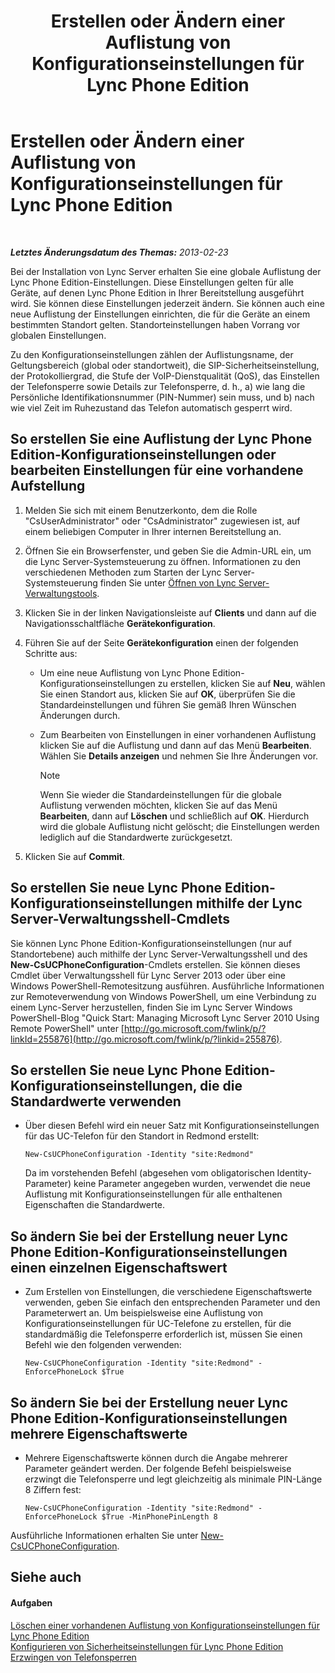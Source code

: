 ﻿---
title: Erstellen oder Ändern einer Auflistung von Konfigurationseinstellungen für Lync Phone Edition
TOCTitle: Erstellen oder Ändern einer Auflistung von Konfigurationseinstellungen für Lync Phone Edition
ms:assetid: 6cf714af-8f57-4a71-89ad-0a776302b2ba
ms:mtpsurl: https://technet.microsoft.com/de-de/library/JJ688086(v=OCS.15)
ms:contentKeyID: 49890784
ms.date: 05/19/2016
mtps_version: v=OCS.15
ms.translationtype: HT
---

# Erstellen oder Ändern einer Auflistung von Konfigurationseinstellungen für Lync Phone Edition

 

_**Letztes Änderungsdatum des Themas:** 2013-02-23_

Bei der Installation von Lync Server erhalten Sie eine globale Auflistung der Lync Phone Edition-Einstellungen. Diese Einstellungen gelten für alle Geräte, auf denen Lync Phone Edition in Ihrer Bereitstellung ausgeführt wird. Sie können diese Einstellungen jederzeit ändern. Sie können auch eine neue Auflistung der Einstellungen einrichten, die für die Geräte an einem bestimmten Standort gelten. Standorteinstellungen haben Vorrang vor globalen Einstellungen.

Zu den Konfigurationseinstellungen zählen der Auflistungsname, der Geltungsbereich (global oder standortweit), die SIP-Sicherheitseinstellung, der Protokolliergrad, die Stufe der VoIP-Dienstqualität (QoS), das Einstellen der Telefonsperre sowie Details zur Telefonsperre, d. h., a) wie lang die Persönliche Identifikationsnummer (PIN-Nummer) sein muss, und b) nach wie viel Zeit im Ruhezustand das Telefon automatisch gesperrt wird.

## So erstellen Sie eine Auflistung der Lync Phone Edition-Konfigurationseinstellungen oder bearbeiten Einstellungen für eine vorhandene Aufstellung

1.  Melden Sie sich mit einem Benutzerkonto, dem die Rolle "CsUserAdministrator" oder "CsAdministrator" zugewiesen ist, auf einem beliebigen Computer in Ihrer internen Bereitstellung an.

2.  Öffnen Sie ein Browserfenster, und geben Sie die Admin-URL ein, um die Lync Server-Systemsteuerung zu öffnen. Informationen zu den verschiedenen Methoden zum Starten der Lync Server-Systemsteuerung finden Sie unter [Öffnen von Lync Server-Verwaltungstools](lync-server-2013-open-lync-server-administrative-tools.md).

3.  Klicken Sie in der linken Navigationsleiste auf **Clients** und dann auf die Navigationsschaltfläche **Gerätekonfiguration**.

4.  Führen Sie auf der Seite **Gerätekonfiguration** einen der folgenden Schritte aus:
    
      - Um eine neue Auflistung von Lync Phone Edition-Konfigurationseinstellungen zu erstellen, klicken Sie auf **Neu**, wählen Sie einen Standort aus, klicken Sie auf **OK**, überprüfen Sie die Standardeinstellungen und führen Sie gemäß Ihren Wünschen Änderungen durch.
    
      - Zum Bearbeiten von Einstellungen in einer vorhandenen Auflistung klicken Sie auf die Auflistung und dann auf das Menü **Bearbeiten**. Wählen Sie **Details anzeigen** und nehmen Sie Ihre Änderungen vor.
        

        > [!NOTE]
        > Wenn Sie wieder die Standardeinstellungen für die globale Auflistung verwenden möchten, klicken Sie auf das Menü <STRONG>Bearbeiten</STRONG>, dann auf <STRONG>Löschen</STRONG> und schließlich auf <STRONG>OK</STRONG>. Hierdurch wird die globale Auflistung nicht gelöscht; die Einstellungen werden lediglich auf die Standardwerte zurückgesetzt.



5.  Klicken Sie auf **Commit**.

## So erstellen Sie neue Lync Phone Edition-Konfigurationseinstellungen mithilfe der Lync Server-Verwaltungsshell-Cmdlets

Sie können Lync Phone Edition-Konfigurationseinstellungen (nur auf Standortebene) auch mithilfe der Lync Server-Verwaltungsshell und des **New-CsUCPhoneConfiguration**-Cmdlets erstellen. Sie können dieses Cmdlet über Verwaltungsshell für Lync Server 2013 oder über eine Windows PowerShell-Remotesitzung ausführen. Ausführliche Informationen zur Remoteverwendung von Windows PowerShell, um eine Verbindung zu einem Lync-Server herzustellen, finden Sie im Lync Server Windows PowerShell-Blog "Quick Start: Managing Microsoft Lync Server 2010 Using Remote PowerShell" unter [http://go.microsoft.com/fwlink/p/?linkId=255876](http://go.microsoft.com/fwlink/p/?linkid=255876).

## So erstellen Sie neue Lync Phone Edition-Konfigurationseinstellungen, die die Standardwerte verwenden

  - Über diesen Befehl wird ein neuer Satz mit Konfigurationseinstellungen für das UC-Telefon für den Standort in Redmond erstellt:
    
        New-CsUCPhoneConfiguration -Identity "site:Redmond"
    
    Da im vorstehenden Befehl (abgesehen vom obligatorischen Identity-Parameter) keine Parameter angegeben wurden, verwendet die neue Auflistung mit Konfigurationseinstellungen für alle enthaltenen Eigenschaften die Standardwerte.

## So ändern Sie bei der Erstellung neuer Lync Phone Edition-Konfigurationseinstellungen einen einzelnen Eigenschaftswert

  - Zum Erstellen von Einstellungen, die verschiedene Eigenschaftswerte verwenden, geben Sie einfach den entsprechenden Parameter und den Parameterwert an. Um beispielsweise eine Auflistung von Konfigurationseinstellungen für UC-Telefone zu erstellen, für die standardmäßig die Telefonsperre erforderlich ist, müssen Sie einen Befehl wie den folgenden verwenden:
    
        New-CsUCPhoneConfiguration -Identity "site:Redmond" -EnforcePhoneLock $True

## So ändern Sie bei der Erstellung neuer Lync Phone Edition-Konfigurationseinstellungen mehrere Eigenschaftswerte

  - Mehrere Eigenschaftswerte können durch die Angabe mehrerer Parameter geändert werden. Der folgende Befehl beispielsweise erzwingt die Telefonsperre und legt gleichzeitig als minimale PIN-Länge 8 Ziffern fest:
    
        New-CsUCPhoneConfiguration -Identity "site:Redmond" -EnforcePhoneLock $True -MinPhonePinLength 8

Ausführliche Informationen erhalten Sie unter [New-CsUCPhoneConfiguration](https://docs.microsoft.com/en-us/powershell/module/skype/New-CsUCPhoneConfiguration).

## Siehe auch

#### Aufgaben

[Löschen einer vorhandenen Auflistung von Konfigurationseinstellungen für Lync Phone Edition](lync-server-2013-delete-an-existing-collection-of-lync-phone-edition-configuration-settings.md)  
[Konfigurieren von Sicherheitseinstellungen für Lync Phone Edition](lync-server-2013-configure-security-settings-for-lync-phone-edition.md)  
[Erzwingen von Telefonsperren](lync-server-2013-enforce-phone-locking.md)

